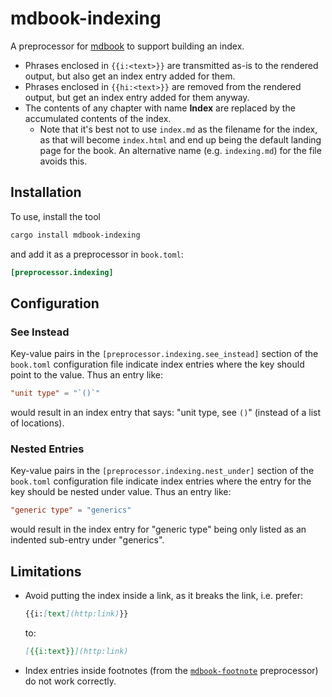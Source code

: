 # mdbook-indexing

A preprocessor for [mdbook](https://github.com/rust-lang/mdBook) to support building an index.

- Phrases enclosed in `{{i:<text>}}` are transmitted as-is to the rendered output, but also get an index entry added for
  them.
- Phrases enclosed in `{{hi:<text>}}` are removed from the rendered output, but get an index entry added for them
  anyway.
- The contents of any chapter with name **Index** are replaced by the accumulated contents of the index.
   - Note that it's best not to use `index.md` as the filename for the index, as that will become `index.html` and
     end up being the default landing page for the book.  An alternative name (e.g. `indexing.md`) for the file avoids
     this.

## Installation

To use, install the tool

```sh
cargo install mdbook-indexing
```

and add it as a preprocessor in `book.toml`:

```toml
[preprocessor.indexing]
```

## Configuration

### See Instead

Key-value pairs in the `[preprocessor.indexing.see_instead]` section of the `book.toml` configuration file indicate index
entries where the key should point to the value.  Thus an entry like:

```toml
"unit type" = "`()`"
```

would result in an index entry that says: "unit type, see `()`" (instead of a list of locations).

### Nested Entries

Key-value pairs in the `[preprocessor.indexing.nest_under]` section of the `book.toml` configuration file indicate index
entries where the entry for the key should be nested under value.  Thus an entry like:

```toml
"generic type" = "generics"
```

would result in the index entry for "generic type" being only listed as an indented sub-entry under "generics".

## Limitations

- Avoid putting the index inside a link, as it breaks the link, i.e. prefer:
    ```md
    {{i:[text](http:link)}}
    ```
  to:
    ```md
    [{{i:text}}](http:link)
    ```
- Index entries inside footnotes (from the [`mdbook-footnote`](https://crates.io/crates/mdbook-footnote) preprocessor)
  do not work correctly.
